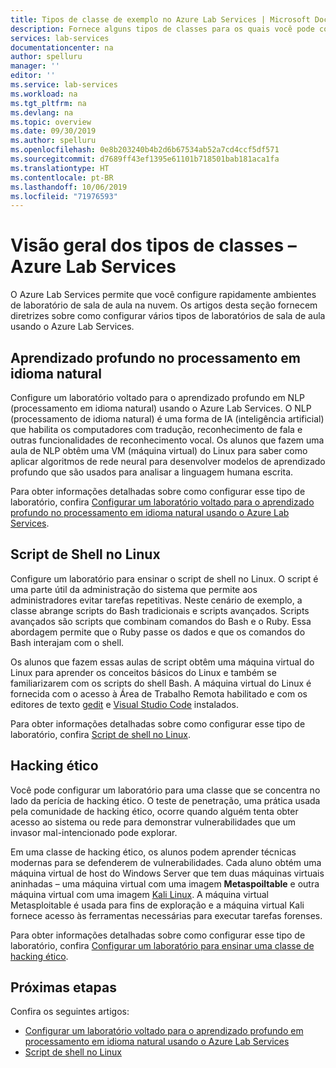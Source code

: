 ```yaml
---
title: Tipos de classe de exemplo no Azure Lab Services | Microsoft Docs
description: Fornece alguns tipos de classes para os quais você pode configurar laboratórios usando o Azure Lab Services.
services: lab-services
documentationcenter: na
author: spelluru
manager: ''
editor: ''
ms.service: lab-services
ms.workload: na
ms.tgt_pltfrm: na
ms.devlang: na
ms.topic: overview
ms.date: 09/30/2019
ms.author: spelluru
ms.openlocfilehash: 0e8b203240b4b2d6b67534ab52a7cd4ccf5df571
ms.sourcegitcommit: d7689ff43ef1395e61101b718501bab181aca1fa
ms.translationtype: HT
ms.contentlocale: pt-BR
ms.lasthandoff: 10/06/2019
ms.locfileid: "71976593"
---
```

# <a name="class-types-overview---azure-lab-services"></a>Visão geral dos tipos de classes – Azure Lab Services
O Azure Lab Services permite que você configure rapidamente ambientes de laboratório de sala de aula na nuvem. Os artigos desta seção fornecem diretrizes sobre como configurar vários tipos de laboratórios de sala de aula usando o Azure Lab Services.

## <a name="deep-learning-in-natural-language-processing"></a>Aprendizado profundo no processamento em idioma natural
Configure um laboratório voltado para o aprendizado profundo em NLP (processamento em idioma natural) usando o Azure Lab Services. O NLP (processamento de idioma natural) é uma forma de IA (inteligência artificial) que habilita os computadores com tradução, reconhecimento de fala e outras funcionalidades de reconhecimento vocal. Os alunos que fazem uma aula de NLP obtêm uma VM (máquina virtual) do Linux para saber como aplicar algoritmos de rede neural para desenvolver modelos de aprendizado profundo que são usados para analisar a linguagem humana escrita. 

Para obter informações detalhadas sobre como configurar esse tipo de laboratório, confira [Configurar um laboratório voltado para o aprendizado profundo no processamento em idioma natural usando o Azure Lab Services](class-type-deep-learning-natural-processing.md).

## <a name="shell-scripting-on-linux"></a>Script de Shell no Linux
Configure um laboratório para ensinar o script de shell no Linux. O script é uma parte útil da administração do sistema que permite aos administradores evitar tarefas repetitivas. Neste cenário de exemplo, a classe abrange scripts do Bash tradicionais e scripts avançados. Scripts avançados são scripts que combinam comandos do Bash e o Ruby. Essa abordagem permite que o Ruby passe os dados e que os comandos do Bash interajam com o shell. 

Os alunos que fazem essas aulas de script obtêm uma máquina virtual do Linux para aprender os conceitos básicos do Linux e também se familiarizarem com os scripts do shell Bash. A máquina virtual do Linux é fornecida com o acesso à Área de Trabalho Remota habilitado e com os editores de texto [gedit](https://help.gnome.org/users/gedit/stable/) e [Visual Studio Code](https://code.visualstudio.com/) instalados.

Para obter informações detalhadas sobre como configurar esse tipo de laboratório, confira [Script de shell no Linux](class-type-shell-scripting-linux.md).

## <a name="ethical-hacking"></a>Hacking ético 
Você pode configurar um laboratório para uma classe que se concentra no lado da perícia de hacking ético. O teste de penetração, uma prática usada pela comunidade de hacking ético, ocorre quando alguém tenta obter acesso ao sistema ou rede para demonstrar vulnerabilidades que um invasor mal-intencionado pode explorar. 

Em uma classe de hacking ético, os alunos podem aprender técnicas modernas para se defenderem de vulnerabilidades. Cada aluno obtém uma máquina virtual de host do Windows Server que tem duas máquinas virtuais aninhadas – uma máquina virtual com uma imagem **Metaspoiltable** e outra máquina virtual com uma imagem [Kali Linux](https://www.kali.org/). A máquina virtual Metasploitable é usada para fins de exploração e a máquina virtual Kali fornece acesso às ferramentas necessárias para executar tarefas forenses.

Para obter informações detalhadas sobre como configurar esse tipo de laboratório, confira [Configurar um laboratório para ensinar uma classe de hacking ético](class-type-ethical-hacking.md).

## <a name="next-steps"></a>Próximas etapas
Confira os seguintes artigos: 

- [Configurar um laboratório voltado para o aprendizado profundo em processamento em idioma natural usando o Azure Lab Services](class-type-deep-learning-natural-processing.md)
- [Script de shell no Linux](class-type-shell-scripting-linux.md)